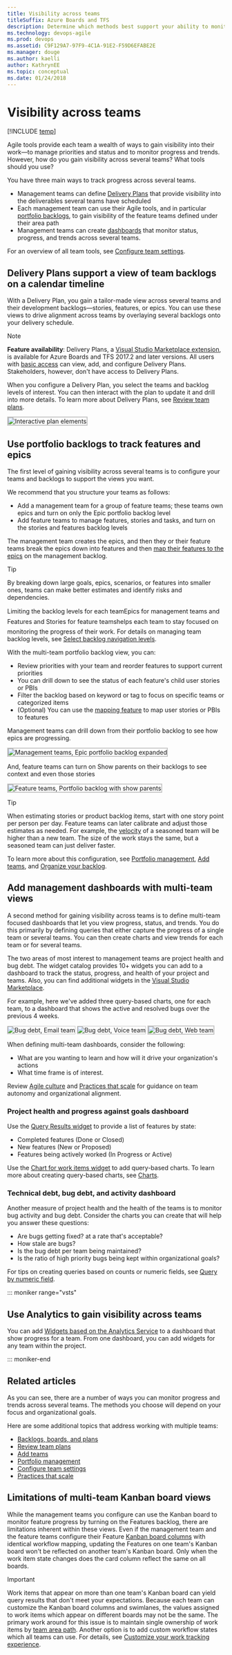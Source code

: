 ```yaml
---
title: Visibility across teams 
titleSuffix: Azure Boards and TFS
description: Determine which methods best support your ability to monitor status and progress across several teams in Azure Boards & Team Foundation Server  
ms.technology: devops-agile
ms.prod: devops
ms.assetid: C9F129A7-97F9-4C1A-91E2-F59D6EFABE2E
ms.manager: douge
ms.author: kaelliauthor: KathrynEE
ms.topic: conceptual
ms.date: 01/24/2018
---
```



# Visibility across teams

[!INCLUDE [temp](../../_shared/version-vsts-tfs-all-versions.md)]

Agile tools provide each team a wealth of ways to gain visibility into their work&mdash;to manage priorities and status and to monitor progress and trends. However, how do you gain visibility across several teams? What tools should you use?

You have three main ways to track progress across several teams.

- Management teams can define [Delivery Plans](#plans) that provide visibility into the deliverables several teams have scheduled
- Each management team can use their Agile tools, and in particular [portfolio backlogs](#portfolio-backlogs), to gain visibility of the feature teams defined under their area path
- Management teams can create [dashboards](#dashboards) that monitor status, progress, and trends across several teams.

For an overview of all team tools, see [Configure team settings](../../organizations/settings/configure-team-settings.md).

<a id="plans">  </a>
## Delivery Plans support a view of team backlogs on a calendar timeline

With a Delivery Plan, you gain a tailor-made view across several teams and their development backlogs&mdash;stories, features, or epics. You can use these views to drive alignment across teams by overlaying several backlogs onto your delivery schedule.

> [!NOTE]
> **Feature availability**: Delivery Plans, a [Visual Studio Marketplace extension](https://marketplace.visualstudio.com/items?itemName=ms.vss-plans), is available for Azure Boards and TFS 2017.2 and later versions. All users with [basic access](../../organizations/security/change-access-levels.md) can view, add, and configure Delivery Plans. Stakeholders, however, don't have access to Delivery Plans.

When you configure a Delivery Plan, you select the teams and backlog levels of interest. You can then interact with the plan to update it and drill into more details. To learn more about Delivery Plans, see [Review team plans](review-team-plans.md).

<img src="_img/plans_move1.png" alt="Interactive plan elements" style="border: 2px solid #C3C3C3;" />

<a id="portfolio-backlogs">  </a>
## Use portfolio backlogs to track features and epics

The first level of gaining visibility across several teams is to configure your teams and backlogs to support the views you want.

We recommend that you structure your teams as follows:

- Add a management team for a group of feature teams; these teams own epics and turn on only the Epic portfolio backlog level
- Add feature teams to manage features, stories and tasks, and turn on the stories and features backlog levels

The management team creates the epics, and then they or their feature teams break the epics down into features and then [map their features to the epics](../backlogs/organize-backlog.md) on the management backlog.

> [!TIP]
>By breaking down large goals, epics, scenarios, or features into smaller ones, teams can make better estimates and identify risks and dependencies.

Limiting the backlog levels for each team&#151;Epics for management teams and Features and Stories for feature teams&#151;helps each team to stay focused on monitoring the progress of their work. For details on managing team backlog levels, see [Select backlog navigation levels](../../organizations/settings/select-backlog-navigation-levels.md).

With the multi-team portfolio backlog view, you can:
- Review priorities with your team and reorder features to support current priorities
- You can drill down to see the status of each feature's child user stories or PBIs
- Filter the backlog based on keyword or tag to focus on specific teams or categorized items
- (Optional) You can use the [mapping feature](../backlogs/organize-backlog.md) to map user stories or PBIs to features

Management teams can drill down from their portfolio backlog to see how epics are progressing.

<img src="_img/visibility-management-team-epics.png" alt="Management teams, Epic portfolio backlog expanded" style="border: 2px solid #C3C3C3;" />

And, feature teams can turn on Show parents on their backlogs to see context and even those stories

<img src="_img/visibility-feature-team-backlog-show-parents.png" alt="Feature teams, Portfolio backlog with show parents" style="border: 2px solid #C3C3C3;" />

> [!TIP]
>When estimating stories or product backlog items, start with one story point per person per day. Feature teams can later calibrate and adjust those estimates as needed. For example, the [velocity](../../report/dashboards/velocity-chart-data-store.md) of a seasoned team will be higher than a new team. The size of the work stays the same, but a seasoned team can just deliver faster.

To learn more about this configuration, see [Portfolio management](portfolio-management.md), [Add teams](../../organizations/settings/add-teams.md), and [Organize your backlog](../backlogs/organize-backlog.md).




<a id="dashboards">  </a>
## Add management dashboards with multi-team views

A second method for gaining visibility across teams is to define multi-team focused dashboards that let you view progress, status, and trends. You do this primarily by defining queries that either capture the progress of a single team or several teams. You can then create charts and view trends for each team or for several teams.

The two areas of most interest to management teams are project health and bug debt. The widget catalog provides 10+ widgets you can add to a dashboard to track the status, progress, and health of your project and teams. Also, you can find additional widgets in the [Visual Studio Marketplace](https://marketplace.visualstudio.com/search?term=widgets&target=VSTS&sortBy=Relevance).  

For example, here we've added three query-based charts, one for each team, to a dashboard that shows the active and resolved bugs over the previous 4 weeks.

<img src="_img/visibility-bug-debt-email-team.png" alt="Bug debt, Email team" style="border: 1px solid #C3C3C3;" />  <img src="_img/visibility-bug-debt-voice-team.png" alt="Bug debt, Voice team" style="border: 1px solid #C3C3C3;" />  <img src="_img/visibility-bug-debt-web-team.png" alt="Bug debt, Web team" style="border: 2px solid #C3C3C3;" />


When defining multi-team dashboards, consider the following:
- What are you wanting to learn and how will it drive your organization's actions
- What time frame is of interest.

Review [Agile culture](agile-culture.md) and [Practices that scale](practices-that-scale.md) for guidance on team autonomy and organizational alignment.


### Project health and progress against goals dashboard 
Use the [Query Results widget](../../report/dashboards/widget-catalog.md#query-results-widget) to provide a list of features by state: 

- Completed features (Done or Closed)
- New features (New or Proposed)
- Features being actively worked (In Progress or Active)

Use the [Chart for work items widget](../../report/dashboards/widget-catalog.md#chart-wit-widget) to add query-based charts. To learn more about creating query-based charts, see [Charts](../../report/dashboards/charts.md).


<!---TIPS
consider the time frame you want to monitor
snapshot or trends
what's shipping when?
Track bug debt, progress
Active bugs
Stale bugs
Hi priority bugs
Triage bugs
Active bug trends
-
-->

### Technical debt, bug debt, and activity dashboard 
Another measure of project health and the health of the teams is to monitor bug activity and bug debt. Consider the charts you can create that will help you answer these questions: 
 
- Are bugs getting fixed? at a rate that's acceptable? 
- How stale are bugs? 
- Is the bug debt per team being maintained? 
- Is the ratio of high priority bugs being kept within organizational goals? 

For tips on creating queries based on counts or numeric fields, see [Query by numeric field](../queries/query-numeric.md).

 
::: moniker range="vsts"
## Use Analytics to gain visibility across teams   

You can add [Widgets based on the Analytics Service](../../report/analytics/analytics-widgets-vsts.md) to a dashboard that show progress for a team. From one dashboard, you can add widgets for any team within the project. 

::: moniker-end

## Related articles

As you can see, there are a number of ways you can monitor progress and trends across several teams. The methods you choose will depend on your focus and organizational goals.

Here are some additional topics that address working with multiple teams:

- [Backlogs, boards, and plans](../backlogs/backlogs-boards-plans.md)
- [Review team plans](review-team-plans.md)
- [Add teams](../../organizations/settings/add-teams.md)
- [Portfolio management](portfolio-management.md)
- [Configure team settings](../../organizations/settings/configure-team-settings.md)
- [Practices that scale](practices-that-scale.md)


## Limitations of multi-team Kanban board views 

While the management teams you configure can use the Kanban board to monitor feature progress by turning on the Features backlog, there are limitations inherent within these views. Even if the management team and the feature teams configure their Feature [Kanban board columns](../boards/add-columns.md) with identical workflow mapping, updating the Features on one team's Kanban board won't be reflected on another team's Kanban board.
 Only when the work item state changes does the card column reflect the same on all boards.

> [!IMPORTANT]   
>Work items that appear on more than one team's Kanban board can yield query results that don't meet your expectations. Because each team can customize the Kanban board columns and swimlanes, the values assigned to work items which appear on different boards may not be the same. The primary work around for this issue is to maintain single ownership of work items by [team area path](../../organizations/settings/../../organizations/settings/set-team-defaults.md). Another option is to add custom workflow states which all teams can use. For details, see [Customize your work tracking experience](../../reference/customize-work.md). 


 


<!---
![Multi-team Kanban board view](_img/visibility-multi-team-kanban-board-features.png)

With the multi-team Kanban board view, you can:
- View and update the status of work items
- Drill down to see the status of child user stories or PBIs
- [Filter product and portfolio backlogs](/vsts/boards/backlogs/filter-backlogs) to view items by feature team, feature owner, tag, or expected delivery date
- Monitor the [cumulative flow](../../report/dashboards/cumulative-flow.md) of all features being worked on by your teams
- Organize features into swimlanes to track work that you want to expedite




### Rollup of estimates and remaining work across multiple teams

Many project managers are interested in getting numeric rollup of estimates&mdash;Story Points or Effort&mdash; or the Remaining Work field. Rollup provides summed values of select fields for all child work items of a parent.

Natively, Azure Boards and TFS provide rollup of Remaining Work for tasks on the task board.

![Rollup of remaining work](_img/visibility-rollup-remaining-work.png)

To learn about other methods available to you to support rollup, see [Support rollup of work and other fields](https://msdn.microsoft.com/library/dn217871.aspx).

Waterfall -  corresponding method with Project and Project Professional
Dashboards, and suggestions for dashboard development (drawing from how Agile team uses dashboards)
Plans - for visibility across time and teams
Account pages - quick access to your work

Progress against an agreed upon goal
Issues and Risks
Customer value prop
Key metrics and how they are changing
	Velocity
	Bug debt trends

Overall project health
Agile &mdash;Team's Velocity any changes over time
Waterfall &mdash;completeness of milestone delivery
Dependencies status
Different metrics than VP &mdash;code coverage, % complete, burndown
Code coverage
% Complete
Burndown

For example, a manager with five teams tracks the features across teams using the Features Kanban board. Each team tracks and prioritizes their user stories using their own backlogs and boards.

To accomplish this, the following configurations are made:
6 teams are defined, one for each feature team and one for the management team
The management team configures its backlogs to only view Features and Epics
Feature teams configure their backlogs to view User Stories and Features

This configuration supports management's ability to monitor progress across the five teams at the level they need to monitor, and allow each individual feature team to stay focused on their product backlog of user stories.

You can replicate this further for program managers who want to monitor progress across broad initiatives by setting up a program management team that monitors Epics.
-->

